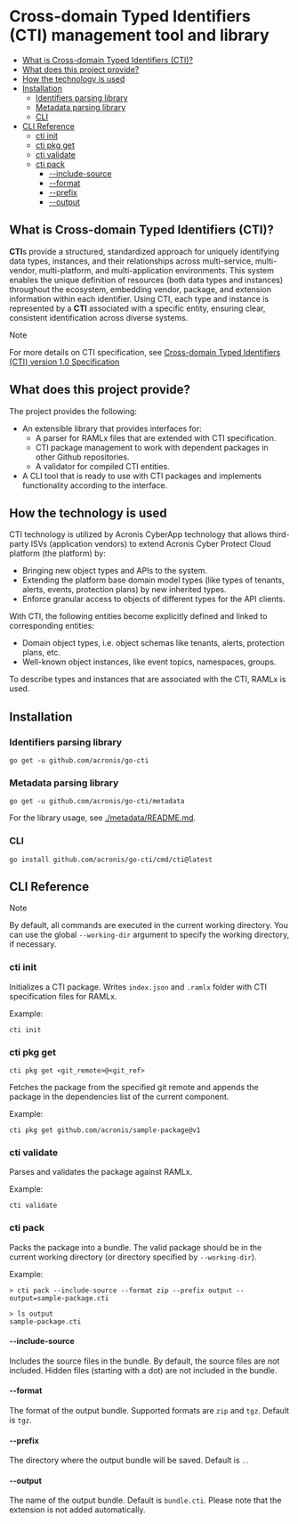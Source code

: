 # Cross-domain Typed Identifiers (CTI) management tool and library <!-- omit in toc -->

- [What is Cross-domain Typed Identifiers (CTI)?](#what-is-cross-domain-typed-identifiers-cti)
- [What does this project provide?](#what-does-this-project-provide)
- [How the technology is used](#how-the-technology-is-used)
- [Installation](#installation)
  - [Identifiers parsing library](#identifiers-parsing-library)
  - [Metadata parsing library](#metadata-parsing-library)
  - [CLI](#cli)
- [CLI Reference](#cli-reference)
  - [cti init](#cti-init)
  - [cti pkg get](#cti-pkg-get)
  - [cti validate](#cti-validate)
  - [cti pack](#cti-pack)
    - [--include-source](#--include-source)
    - [--format](#--format)
    - [--prefix](#--prefix)
    - [--output](#--output)

## What is Cross-domain Typed Identifiers (CTI)?

**CTI**s provide a structured, standardized approach for uniquely identifying data types, instances, and their relationships across multi-service, multi-vendor, multi-platform, and multi-application environments. This system enables the unique definition of resources (both data types and instances) throughout the ecosystem, embedding vendor, package, and extension information within each identifier. Using CTI, each type and instance is represented by a **CTI** associated with a specific entity, ensuring clear, consistent identification across diverse systems.

> [!NOTE]
> For more details on CTI specification, see [Cross-domain Typed Identifiers (CTI) version 1.0 Specification](./cti-spec/SPEC.md)

## What does this project provide?

The project provides the following:

* An extensible library that provides interfaces for:
  * A parser for RAMLx files that are extended with CTI specification.
  * CTI package management to work with dependent packages in other Github repositories.
  * A validator for compiled CTI entities.
* A CLI tool that is ready to use with CTI packages and implements functionality according to the interface.

## How the technology is used

CTI technology is utilized by Acronis CyberApp technology that allows third-party ISVs (application vendors) to extend Acronis Cyber Protect Cloud platform (the platform) by:

* Bringing new object types and APIs to the system.
* Extending the platform base domain model types (like types of tenants, alerts, events, protection plans) by new inherited types.
* Enforce granular access to objects of different types for the API clients.

With CTI, the following entities become explicitly defined and linked to corresponding entities:

* Domain object types, i.e. object schemas like tenants, alerts, protection plans, etc.
* Well-known object instances, like event topics, namespaces, groups.

To describe types and instances that are associated with the CTI, RAMLx is used.

## Installation

### Identifiers parsing library

```
go get -u github.com/acronis/go-cti
```

### Metadata parsing library

```
go get -u github.com/acronis/go-cti/metadata
```

For the library usage, see [./metadata/README.md](./metadata/README.md).

### CLI

```
go install github.com/acronis/go-cti/cmd/cti@latest
```

## CLI Reference

> [!NOTE]
> By default, all commands are executed in the current working directory.
> You can use the global `--working-dir` argument to specify the working directory, if necessary.

### cti init

Initializes a CTI package. Writes `index.json` and `.ramlx` folder with CTI specification files for RAMLx.

Example:

```
cti init
```

### cti pkg get

```
cti pkg get <git_remote>@<git_ref>
```

Fetches the package from the specified git remote and appends the package in the dependencies list of the current component.

Example:

```
cti pkg get github.com/acronis/sample-package@v1
```

### cti validate

Parses and validates the package against RAMLx.

Example:

```
cti validate
```

### cti pack

Packs the package into a bundle. The valid package should be in the current working directory (or directory specified by `--working-dir`).

Example:


```shell
> cti pack --include-source --format zip --prefix output --output=sample-package.cti

> ls output
sample-package.cti
```

#### --include-source

Includes the source files in the bundle. By default, the source files are not included.
Hidden files (starting with a dot) are not included in the bundle.

#### --format

The format of the output bundle. Supported formats are `zip` and `tgz`. Default is `tgz`.

#### --prefix

The directory where the output bundle will be saved. Default is `.`.

#### --output

The name of the output bundle. Default is `bundle.cti`. Please note that the extension is not added automatically.
